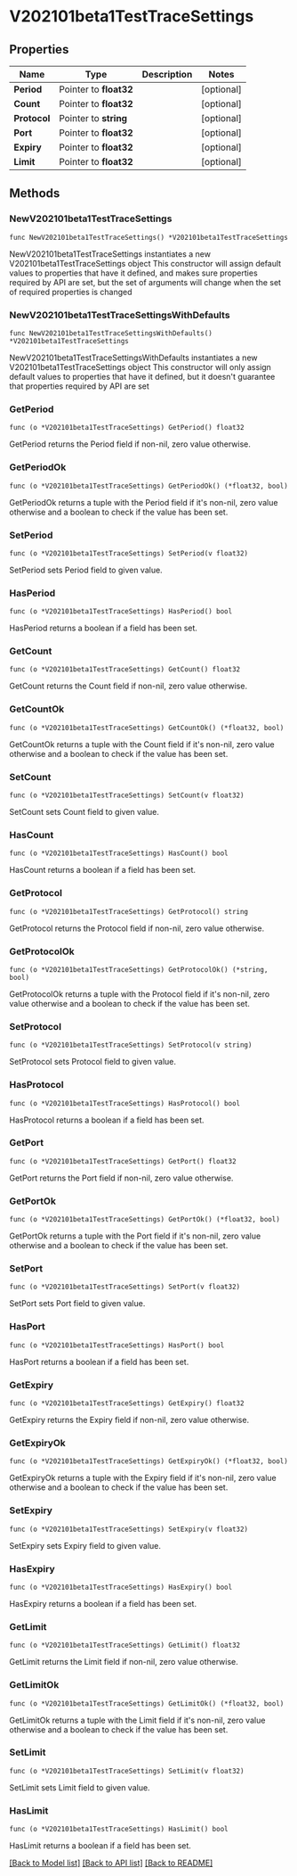 # V202101beta1TestTraceSettings

## Properties

Name | Type | Description | Notes
------------ | ------------- | ------------- | -------------
**Period** | Pointer to **float32** |  | [optional] 
**Count** | Pointer to **float32** |  | [optional] 
**Protocol** | Pointer to **string** |  | [optional] 
**Port** | Pointer to **float32** |  | [optional] 
**Expiry** | Pointer to **float32** |  | [optional] 
**Limit** | Pointer to **float32** |  | [optional] 

## Methods

### NewV202101beta1TestTraceSettings

`func NewV202101beta1TestTraceSettings() *V202101beta1TestTraceSettings`

NewV202101beta1TestTraceSettings instantiates a new V202101beta1TestTraceSettings object
This constructor will assign default values to properties that have it defined,
and makes sure properties required by API are set, but the set of arguments
will change when the set of required properties is changed

### NewV202101beta1TestTraceSettingsWithDefaults

`func NewV202101beta1TestTraceSettingsWithDefaults() *V202101beta1TestTraceSettings`

NewV202101beta1TestTraceSettingsWithDefaults instantiates a new V202101beta1TestTraceSettings object
This constructor will only assign default values to properties that have it defined,
but it doesn't guarantee that properties required by API are set

### GetPeriod

`func (o *V202101beta1TestTraceSettings) GetPeriod() float32`

GetPeriod returns the Period field if non-nil, zero value otherwise.

### GetPeriodOk

`func (o *V202101beta1TestTraceSettings) GetPeriodOk() (*float32, bool)`

GetPeriodOk returns a tuple with the Period field if it's non-nil, zero value otherwise
and a boolean to check if the value has been set.

### SetPeriod

`func (o *V202101beta1TestTraceSettings) SetPeriod(v float32)`

SetPeriod sets Period field to given value.

### HasPeriod

`func (o *V202101beta1TestTraceSettings) HasPeriod() bool`

HasPeriod returns a boolean if a field has been set.

### GetCount

`func (o *V202101beta1TestTraceSettings) GetCount() float32`

GetCount returns the Count field if non-nil, zero value otherwise.

### GetCountOk

`func (o *V202101beta1TestTraceSettings) GetCountOk() (*float32, bool)`

GetCountOk returns a tuple with the Count field if it's non-nil, zero value otherwise
and a boolean to check if the value has been set.

### SetCount

`func (o *V202101beta1TestTraceSettings) SetCount(v float32)`

SetCount sets Count field to given value.

### HasCount

`func (o *V202101beta1TestTraceSettings) HasCount() bool`

HasCount returns a boolean if a field has been set.

### GetProtocol

`func (o *V202101beta1TestTraceSettings) GetProtocol() string`

GetProtocol returns the Protocol field if non-nil, zero value otherwise.

### GetProtocolOk

`func (o *V202101beta1TestTraceSettings) GetProtocolOk() (*string, bool)`

GetProtocolOk returns a tuple with the Protocol field if it's non-nil, zero value otherwise
and a boolean to check if the value has been set.

### SetProtocol

`func (o *V202101beta1TestTraceSettings) SetProtocol(v string)`

SetProtocol sets Protocol field to given value.

### HasProtocol

`func (o *V202101beta1TestTraceSettings) HasProtocol() bool`

HasProtocol returns a boolean if a field has been set.

### GetPort

`func (o *V202101beta1TestTraceSettings) GetPort() float32`

GetPort returns the Port field if non-nil, zero value otherwise.

### GetPortOk

`func (o *V202101beta1TestTraceSettings) GetPortOk() (*float32, bool)`

GetPortOk returns a tuple with the Port field if it's non-nil, zero value otherwise
and a boolean to check if the value has been set.

### SetPort

`func (o *V202101beta1TestTraceSettings) SetPort(v float32)`

SetPort sets Port field to given value.

### HasPort

`func (o *V202101beta1TestTraceSettings) HasPort() bool`

HasPort returns a boolean if a field has been set.

### GetExpiry

`func (o *V202101beta1TestTraceSettings) GetExpiry() float32`

GetExpiry returns the Expiry field if non-nil, zero value otherwise.

### GetExpiryOk

`func (o *V202101beta1TestTraceSettings) GetExpiryOk() (*float32, bool)`

GetExpiryOk returns a tuple with the Expiry field if it's non-nil, zero value otherwise
and a boolean to check if the value has been set.

### SetExpiry

`func (o *V202101beta1TestTraceSettings) SetExpiry(v float32)`

SetExpiry sets Expiry field to given value.

### HasExpiry

`func (o *V202101beta1TestTraceSettings) HasExpiry() bool`

HasExpiry returns a boolean if a field has been set.

### GetLimit

`func (o *V202101beta1TestTraceSettings) GetLimit() float32`

GetLimit returns the Limit field if non-nil, zero value otherwise.

### GetLimitOk

`func (o *V202101beta1TestTraceSettings) GetLimitOk() (*float32, bool)`

GetLimitOk returns a tuple with the Limit field if it's non-nil, zero value otherwise
and a boolean to check if the value has been set.

### SetLimit

`func (o *V202101beta1TestTraceSettings) SetLimit(v float32)`

SetLimit sets Limit field to given value.

### HasLimit

`func (o *V202101beta1TestTraceSettings) HasLimit() bool`

HasLimit returns a boolean if a field has been set.


[[Back to Model list]](../README.md#documentation-for-models) [[Back to API list]](../README.md#documentation-for-api-endpoints) [[Back to README]](../README.md)


